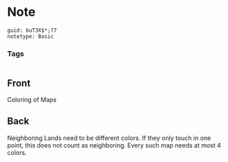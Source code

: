 # Note
```
guid: buT3X$*;77
notetype: Basic
```

### Tags
```
```

## Front
Coloring of Maps

## Back
Neighboring Lands need to be different colors.
If they only touch in one point, this does not count as neighboring.
Every such map needs at most 4 colors.
